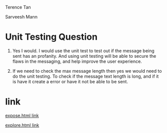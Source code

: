 
Terence Tan

Sarveesh Mann

# Unit Testing Question

1. Yes I would. I would use the unit test to test out if the message being sent has an profanity. And using unit testing will be able to secure the flaws in the messaging, and help improve the user experience.

2. If we need to check the max message length then yes we would need to do the unit testing. To check if the message text length is long, and if it is have it create a error or have it not be able to be sent.

# link

[expose.html link](https://terencetan1021.github.io/Lab5_Starter/expose.html)

[explore.html link](https://terencetan1021.github.io/Lab5_Starter/explore.html)
